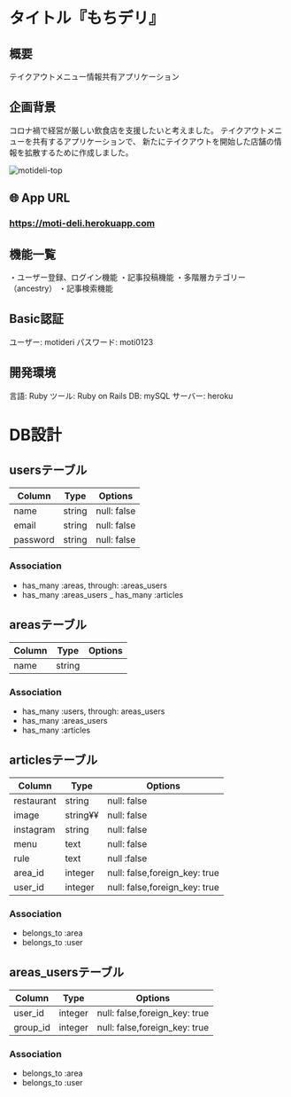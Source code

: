 # タイトル『もちデリ』

## 概要
テイクアウトメニュー情報共有アプリケーション

## 企画背景
コロナ禍で経営が厳しい飲食店を支援したいと考えました。
テイクアウトメニューを共有するアプリケーションで、
新たにテイクアウトを開始した店舗の情報を拡散するために作成しました。


![motideli-top](https://user-images.githubusercontent.com/67889926/91436460-210c7800-e8a3-11ea-97e8-fd90cffebeb1.jpg)

## 🌐 App URL

### **https://moti-deli.herokuapp.com**

## 機能一覧
・ユーザー登録、ログイン機能
・記事投稿機能
・多階層カテゴリー（ancestry）
・記事検索機能

## Basic認証
ユーザー: motideri
パスワード: moti0123

## 開発環境
言語: Ruby
ツール: Ruby on Rails
DB: mySQL
サーバー: heroku


# DB設計
## usersテーブル
|Column|Type|Options|
|------|----|-------|
|name|string|null: false|
|email|string|null: false|
|password|string|null: false|
### Association
- has_many :areas, through: :areas_users
- has_many :areas_users
_ has_many :articles

## areasテーブル
|Column|Type|Options|
|------|----|-------|
|name|string||
### Association
- has_many :users, through: areas_users
- has_many :areas_users
- has_many :articles

## articlesテーブル
|Column|Type|Options|
|------|----|-------|
|restaurant|string|null: false|
|image|string¥¥|null: false|
|instagram|string|null: false|
|menu|text|null: false|
|rule|text|null :false|
|area_id|integer|null: false,foreign_key: true|
|user_id|integer|null: false,foreign_key: true|
### Association
- belongs_to :area
- belongs_to :user

## areas_usersテーブル
|Column|Type|Options|
|------|----|-------|
|user_id|integer|null: false,foreign_key: true|
|group_id|integer|null: false,foreign_key: true|
### Association
- belongs_to :area
- belongs_to :user